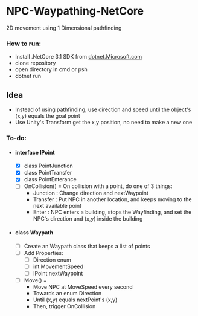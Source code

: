 # NPC-Waypathing-NetCore
 2D movement using 1 Dimensional pathfinding

### How to run:
- Install .NetCore 3.1 SDK from [dotnet.Microsoft.com](https://dotnet.microsoft.com/download/dotnet-core/3.1)
- clone repository
- open directory in cmd or psh
- dotnet run

## Idea
- Instead of using pathfinding, use direction and speed until the object's (x,y) equals the goal point
- Use Unity's Transform get the x,y position, no need to make a new one

### To-do:
- #### interface IPoint
    - [x] class PointJunction 
    - [x] class PointTransfer
    - [x] class PointEnterance
    - [ ] OnCollision() = On collision with a point, do one of 3 things:
        - Junction : Change direction and nextWaypoint
        - Transfer : Put NPC in another location, and keeps moving to the next available point
        - Enter    : NPC enters a building, stops the Wayfinding, and set the NPC's
                    direction and (x,y) inside the building
- #### class Waypath
    - [ ] Create an Waypath class that keeps a list of points
    - [ ] Add Properties:
        - [ ] Direction enum
        - [ ] int MovementSpeed
        - [ ] IPoint nextWaypoint
    - [ ] Move() =
        - Move NPC at MoveSpeed every second
        - Towards an enum Direction
        - Until (x,y) equals nextPoint's (x,y)
        - Then, trigger OnCollision
